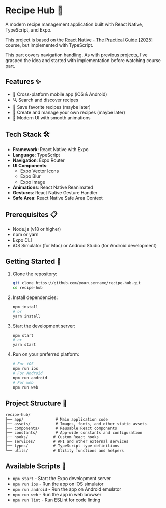 # Recipe Hub 🍳

A modern recipe management application built with React Native, TypeScript, and Expo.

This project is based on the [React Native - The Practical Guide [2025]](https://www.udemy.com/course/react-native-the-practical-guide/) course, but implemented with TypeScript.

This part covers navigation handling. As with previous projects, I've grasped the idea and started with implementation before watching course part.

## Features ✨

- 📱 Cross-platform mobile app (iOS & Android)
- 🔍 Search and discover recipes
- 💾 Save favorite recipes (maybe later)
- 📝 Create and manage your own recipes (maybe later)
- 🎨 Modern UI with smooth animations

## Tech Stack 🛠

- **Framework**: React Native with Expo
- **Language**: TypeScript
- **Navigation**: Expo Router
- **UI Components**:
  - Expo Vector Icons
  - Expo Blur
  - Expo Image
- **Animations**: React Native Reanimated
- **Gestures**: React Native Gesture Handler
- **Safe Area**: React Native Safe Area Context

## Prerequisites 📋

- Node.js (v18 or higher)
- npm or yarn
- Expo CLI
- iOS Simulator (for Mac) or Android Studio (for Android development)

## Getting Started 🚀

1. Clone the repository:

   ```bash
   git clone https://github.com/yourusername/recipe-hub.git
   cd recipe-hub
   ```

2. Install dependencies:

   ```bash
   npm install
   # or
   yarn install
   ```

3. Start the development server:

   ```bash
   npm start
   # or
   yarn start
   ```

4. Run on your preferred platform:
   ```bash
   # For iOS
   npm run ios
   # For Android
   npm run android
   # For web
   npm run web
   ```

## Project Structure 📁

```
recipe-hub/
├── app/              # Main application code
├── assets/           # Images, fonts, and other static assets
├── components/       # Reusable React components
├── constants/        # App-wide constants and configuration
├── hooks/           # Custom React hooks
├── services/        # API and other external services
├── types/           # TypeScript type definitions
└── utils/           # Utility functions and helpers
```

## Available Scripts 📜

- `npm start` - Start the Expo development server
- `npm run ios` - Run the app on iOS simulator
- `npm run android` - Run the app on Android emulator
- `npm run web` - Run the app in web browser
- `npm run lint` - Run ESLint for code linting
